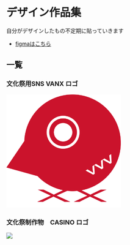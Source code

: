 # デザイン作品集

自分がデザインしたもの不定期に貼っていきます
  - [figmaはこちら](https://www.figma.com/@ee108319_14a3_4)

## 一覧

### 文化祭用SNS VANX ロゴ

<img src="VANX-logo.png" width="300px">

### 文化祭制作物　CASINO ロゴ

<img src="カジノロゴ.png" width="500px">








